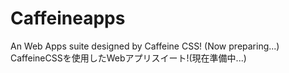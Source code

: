 # Caffeineapps
An Web Apps suite designed by Caffeine CSS! (Now preparing...)  
CaffeineCSSを使用したWebアプリスイート!(現在準備中...)  
